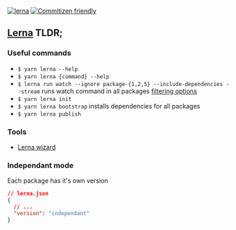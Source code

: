 [![lerna](https://img.shields.io/badge/maintained%20with-lerna-cc00ff.svg)](https://lerna.js.org/)
[![Commitizen friendly](https://img.shields.io/badge/commitizen-friendly-brightgreen.svg)](http://commitizen.github.io/cz-cli/)

## [Lerna](https://github.com/lerna/lerna) TLDR;

### Useful commands

- `$ yarn lerna --help`
- `$ yarn lerna {command} --help`
- `$ lerna run watch --ignore package-{1,2,5} --include-dependencies --stream` runs watch command in all packages [filtering options](https://www.npmjs.com/package/@lerna/filter-options)
- `$ yarn lerna init`
- `$ yarn lerna bootstrap` installs dependencies for all packages
- `$ yarn lerna publish`

### Tools

- [Lerna wizard](https://github.com/szarouski/lerna-wizard)

### Independant mode

Each package has it's own version

```json
// lerna.json
{
  // ...
  "version": "independant"
}
```
